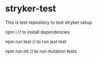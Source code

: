 # stryker-test

This is test repository to test stryker setup 

npm i // to install dependencies

npm run test // to run jest test

npm run mt // to run mutation tests